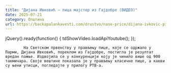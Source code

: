 ```yaml
---
title: "Дијана Ивковић – пица мајстор из Гајдобре (ВИДЕО)"
date: 2025-07-21
category: Општина
url: https://backapalankavesti.com/drustvo/nase-price/dijana-ivkovic-pica-majstor-iz-gajdobre-video/
---
```


jQuery().ready(function() {
                            tdShowVideo.loadApiYoutube(); 
                        });
                        
                    
            На Светском првенству у прављењу пице, које се одржало у Парми, Дијана Ивковић, пореклом из Гајдобре, постигла је резултат вредан пажње. Издвојила се у конкуренцији коју је чинило више од 900 такмичара. Своје вештине показала је у прављењу класичне пице, а какви су њени утисци, погледајте у прилогу РТВ-а.
